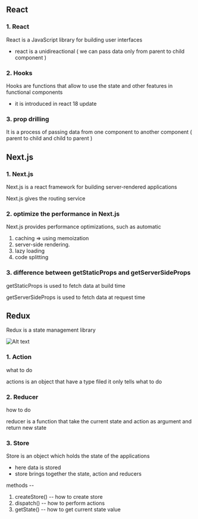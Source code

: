 ## React

### 1. React
React is a JavaScript library for building user interfaces
* react is a unidireactional ( we can pass data only from parent to child component )

### 2. Hooks
Hooks are functions that allow to use the state and other features in functional components

* it is introduced in react 18 update

### 3. prop drilling
It is a process of passing data from one component to another component ( parent to child and child to parent )


## Next.js
### 1. Next.js
Next.js is a react framework for building server-rendered applications

Next.js gives the routing service 

### 2. optimize the performance in Next.js
Next.js provides performance optimizations, such as automatic 
1. caching => using memoization
2. server-side rendering.
3. lazy loading
4. code splitting

### 3. difference between getStaticProps and getServerSideProps 
getStaticProps is used to fetch data at build time

getServerSideProps is used to fetch data at request time



## Redux
Redux is a state management library

<img title="a title" alt="Alt text" src="https://www.clariontech.com/hs-fs/hubfs/Image3-43.png?width=417&name=Image3-43.png">

### 1. Action
what to do

actions is an object that have a type filed it only tells what to do

### 2. Reducer
how to do 

reducer is a function that take the current state and action as argument and return new state

### 3. Store
Store is an object which holds the state of the applications
* here data is stored
* store brings together the state, action and reducers

methods --
1. createStore()  -- how to create store
2. dispatch() -- how to perform actions
3. getState() -- how to get current state value







 
